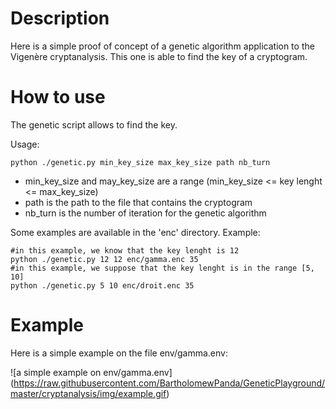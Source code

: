Description
===========

Here is a simple proof of concept of a genetic algorithm application to the Vigenère cryptanalysis.
This one is able to find the key of a cryptogram.


How to use
==========

The genetic script allows to find the key.

Usage:
```
python ./genetic.py min_key_size max_key_size path nb_turn
```

- min_key_size and may_key_size are a range (min_key_size <= key lenght <= max_key_size)
- path is the path to the file that contains the cryptogram
- nb_turn is the number of iteration for the genetic algorithm

Some examples are available in the 'enc' directory. Example:

```
#in this example, we know that the key lenght is 12
python ./genetic.py 12 12 enc/gamma.enc 35
#in this example, we suppose that the key lenght is in the range [5, 10]
python ./genetic.py 5 10 enc/droit.enc 35
```


Example
=======

Here is a simple example on the file env/gamma.env:

![a simple example on env/gamma.env]
(https://raw.githubusercontent.com/BartholomewPanda/GeneticPlayground/master/cryptanalysis/img/example.gif)

